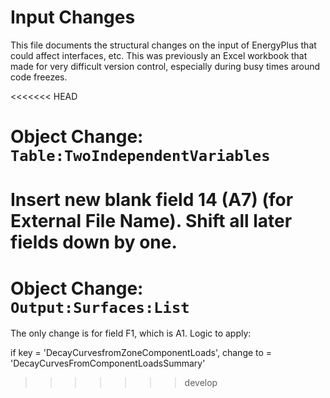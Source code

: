 Input Changes
=============

This file documents the structural changes on the input of EnergyPlus that could affect interfaces, etc. 
This was previously an Excel workbook that made for very difficult version control, especially during busy times around code freezes.

<<<<<<< HEAD
# Object Change: `Table:TwoIndependentVariables`

Insert new blank field 14 (A7) (for External File Name). 
Shift all later fields down by one.
=======

# Object Change: `Output:Surfaces:List`

The only change is for field F1, which is A1.  Logic to apply:

if key = 'DecayCurvesfromZoneComponentLoads', change to = 'DecayCurvesFromComponentLoadsSummary'
>>>>>>> develop

